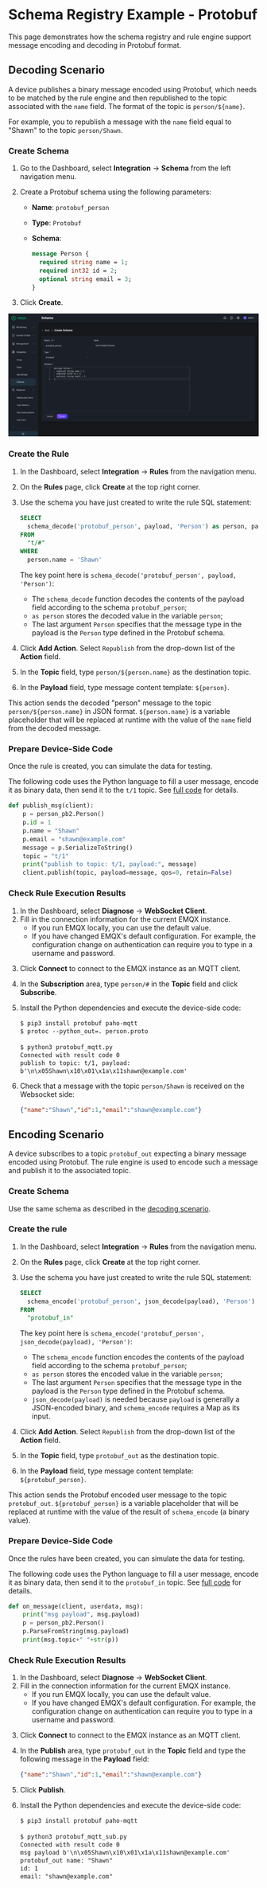 # Schema Registry Example - Protobuf

This page demonstrates how the schema registry and rule engine support message encoding and decoding in Protobuf format.

## Decoding Scenario

A device publishes a binary message encoded using Protobuf, which needs to be matched by the rule engine and then republished to the topic associated with the `name` field. The format of the topic is `person/${name}`.

For example, you to republish a message with the `name` field equal to "Shawn" to the topic `person/Shawn`.

### Create Schema

1. Go to the Dashboard, select **Integration** -> **Schema** from the left navigation menu.

2. Create a Protobuf schema using the following parameters:

   - **Name**: `protobuf_person`

   - **Type**: `Protobuf`

   - **Schema**:

     ```protobuf
     message Person {
       required string name = 1;
       required int32 id = 2;
       optional string email = 3;
     }
     ```

3. Click **Create**.

![](./assets/schema_registry/protobuf_create1.png)

### Create the Rule
1. In the Dashboard, select **Integration** -> **Rules** from the navigation menu.

2. On the **Rules** page, click **Create** at the top right corner.

3. Use the schema you have just created to write the rule SQL statement:

   ```sql
   SELECT
     schema_decode('protobuf_person', payload, 'Person') as person, payload
   FROM
     "t/#"
   WHERE
     person.name = 'Shawn'
   ```

   The key point here is `schema_decode('protobuf_person', payload, 'Person')`:

   - The `schema_decode` function decodes the contents of the payload field according to the schema `protobuf_person`;
   - `as person` stores the decoded value in the variable `person`;
   - The last argument `Person` specifies that the message type in the payload is the `Person` type defined in the Protobuf schema.

4. Click **Add Action**.  Select `Republish` from the drop-down list of the **Action** field.
5. In the **Topic** field, type `person/${person.name}` as the destination topic.
6. In the **Payload** field, type message content template: `${person}`.

This action sends the decoded "person" message to the topic `person/${person.name}` in JSON format. `${person.name}` is a variable placeholder that will be replaced at runtime with the value of the `name` field from the decoded message.

### Prepare Device-Side Code

Once the rule is created, you can simulate the data for testing.

The following code uses the Python language to fill a user message, encode it as binary data, then send it to the `t/1` topic. See [full code](https://gist.github.com/thalesmg/3c5fdbae2843d63c2380886e69d6123c) for details.

```python
def publish_msg(client):
    p = person_pb2.Person()
    p.id = 1
    p.name = "Shawn"
    p.email = "shawn@example.com"
    message = p.SerializeToString()
    topic = "t/1"
    print("publish to topic: t/1, payload:", message)
    client.publish(topic, payload=message, qos=0, retain=False)
```

### Check Rule Execution Results
1) In the Dashboard, select **Diagnose** -> **WebSocket Client**.
2) Fill in the connection information for the current EMQX instance.
   - If you run EMQX locally, you can use the default value.
   - If you have changed EMQX's default configuration. For example, the configuration change on authentication can require you to type in a username and password.

3. Click **Connect** to connect to the EMQX instance as an MQTT client.
4. In the **Subscription** area, type `person/#` in the **Topic** field and click **Subscribe**.

5. Install the Python dependencies and execute the device-side code:

   ```shell
   $ pip3 install protobuf paho-mqtt
   $ protoc --python_out=. person.proto

   $ python3 protobuf_mqtt.py
   Connected with result code 0
   publish to topic: t/1, payload: b'\n\x05Shawn\x10\x01\x1a\x11shawn@example.com'
   ```

6. Check that a message with the topic `person/Shawn` is received on the Websocket side:

   ```json
   {"name":"Shawn","id":1,"email":"shawn@example.com"}
   ```

## Encoding Scenario

A device subscribes to a topic `protobuf_out` expecting a binary message encoded using Protobuf. The rule engine is used to encode such a message and publish it to the associated topic.

### Create Schema

Use the same schema as described in the [decoding scenario](#decoding-scenario).

### Create the rule

1. In the Dashboard, select **Integration** -> **Rules** from the navigation menu.

2. On the **Rules** page, click **Create** at the top right corner.

3. Use the schema you have just created to write the rule SQL statement:

   ```sql
   SELECT
     schema_encode('protobuf_person', json_decode(payload), 'Person') as protobuf_person
   FROM
     "protobuf_in"
   ```

   The key point here is `schema_encode('protobuf_person', json_decode(payload), 'Person')`:

   - The `schema_encode` function encodes the contents of the payload field according to the schema `protobuf_person`;
   - `as person` stores the encoded value in the variable `person`;
   - The last argument `Person` specifies that the message type in the payload is the `Person` type defined in the Protobuf schema.
   - `json_decode(payload)` is needed because `payload` is generally a JSON-encoded binary, and `schema_encode` requires a Map as its input.

4. Click **Add Action**.  Select `Republish` from the drop-down list of the **Action** field.
5. In the **Topic** field, type `protobuf_out` as the destination topic.
6. In the **Payload** field, type message content template: `${protobuf_person}`.

This action sends the Protobuf encoded user message to the topic `protobuf_out`. `${protobuf_person}` is a variable placeholder that will be replaced at runtime with the value of the result of `schema_encode` (a binary value).

### Prepare Device-Side Code

Once the rules have been created, you can simulate the data for testing.

The following code uses the Python language to fill a user message, encode it as binary data, then send it to the `protobuf_in` topic. See [full code](https://gist.github.com/thalesmg/c5f03f99f982401d16ef6583e30144fa) for details.

```python
def on_message(client, userdata, msg):
    print("msg payload", msg.payload)
    p = person_pb2.Person()
    p.ParseFromString(msg.payload)
    print(msg.topic+" "+str(p))
```

### Check Rule Execution Results

1) In the Dashboard, select **Diagnose** -> **WebSocket Client**.
2) Fill in the connection information for the current EMQX instance.
   - If you run EMQX locally, you can use the default value.
   - If you have changed EMQX's default configuration. For example, the configuration change on authentication can require you to type in a username and password.

3. Click **Connect** to connect to the EMQX instance as an MQTT client.

4. In the **Publish** area, type `protobuf_out` in the **Topic** field and type the following message in the **Payload** field:

   ```json
   {"name":"Shawn","id":1,"email":"shawn@example.com"}
   ```

5.  Click **Publish**.

6. Install the Python dependencies and execute the device-side code:

   ```shell
   $ pip3 install protobuf paho-mqtt
   
   $ python3 protobuf_mqtt_sub.py
   Connected with result code 0
   msg payload b'\n\x05Shawn\x10\x01\x1a\x11shawn@example.com'
   protobuf_out name: "Shawn"
   id: 1
   email: "shawn@example.com"
   ```
